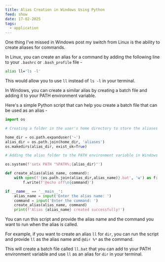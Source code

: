 ```yaml
---
title: Alias Creation in Windows Using Python
feed: show
date: 17-02-2025
tags:
  - application
---
```


One thing I've missed in Windows post my switch from Linux is the ability to create aliases for commands.

In Linux, you can create an alias for a command by adding the following line to your `.bashrc` or `.bash_profile` file -

```bash
alias ll='ls -l'
```

This would allow you to use `ll` instead of `ls -l` in your terminal.

In Windows, you can create a similar alias by creating a batch file and adding it to your PATH environment variable.

Here's a simple Python script that can help you create a batch file that can be used as an alias -

```python
import os

# Creating a folder in the user's home directory to store the aliases

home_dir = os.path.expanduser('~')
alias_dir = os.path.join(home_dir, 'aliases')
os.makedirs(alias_dir, exist_ok=True)

# Adding the alias folder to the PATH environment variable in Windows

os.system(f'setx PATH "%PATH%;{alias_dir}"')

def create_alias(alias_name, command):
    with open(f'{os.path.join(alias_dir,alias_name)}.bat', 'w') as f:
        f.write(f'@echo off\n{command}')

if __name__ == '__main__':
    alias_name = input('Enter the alias name: ')
    command = input('Enter the command: ')
    create_alias(alias_name, command)
    print(f'Alias {alias_name} created successfully!')
```

You can run this script and provide the alias name and the command you want to run when the alias is called.

For example, if you want to create an alias `ll` for `dir`, you can run the script and provide `ll` as the alias name and `@dir %*` as the command.


This will create a batch file called `ll.bat` that you can add to your PATH environment variable and use `ll` as an alias for `dir` in your terminal.
```